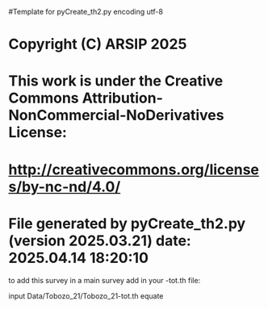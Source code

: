 #Template for pyCreate_th2.py
encoding utf-8

# Copyright (C) ARSIP 2025
# This work is under the Creative Commons Attribution-NonCommercial-NoDerivatives License:
# <http://creativecommons.org/licenses/by-nc-nd/4.0/>


# File generated by pyCreate_th2.py (version 2025.03.21) date: 2025.04.14 18:20:10

to add this survey in a main survey add in your -tot.th file: 

input Data/Tobozo_21/Tobozo_21-tot.th
equate
